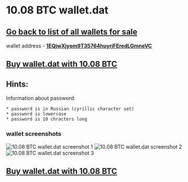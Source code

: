 # 10.08 BTC wallet.dat

## [Go back to list of all wallets for sale ](https://mady2077.github.io/walletBTC/)

wallet address - **[1EQjwXjyom9T35764huyriFEredLGmneVC](https://www.blockchain.com/btc/address/1EQjwXjyom9T35764huyriFEredLGmneVC)**

## [Buy wallet.dat with 10.08 BTC](https://satoshidisk.com/pay/CNRoXT)

## Hints:
Information about password: 
```
* password is in Russian (cyrillic character set)
* password is lowercase 
* password is 10 chracters long
```


### wallet screenshots
![10.08 BTC wallet.dat screenshot 1](https://i.imgur.com/y4WVVgP.png)
![10.08 BTC wallet.dat screenshot 2](https://i.imgur.com/IVMJkqK.png)
![10.08 BTC wallet.dat screenshot 3](https://i.imgur.com/uOnv9zZ.png)

## [Buy wallet.dat with 10.08 BTC](https://satoshidisk.com/pay/CNRoXT)
